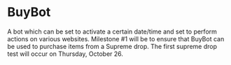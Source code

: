 # BuyBot
A bot which can be set to activate a certain date/time and set to perform actions on various websites. Milestone #1 will be to ensure that BuyBot can be used to purchase items from a Supreme drop.
The first supreme drop test will occur on Thursday, October 26.
